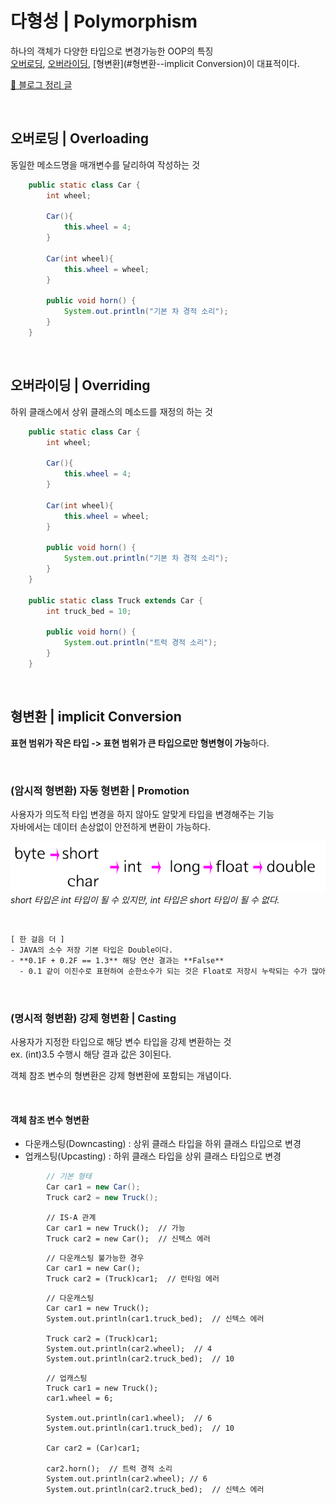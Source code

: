 # 다형성 | Polymorphism
하나의 객체가 다양한 타입으로 변경가능한 OOP의 특징  
[오버로딩](#오버로딩--Overloading), [오버라이딩](#오버라이딩--Overriding), [형변환](#형변환--implicit Conversion)이 대표적이다.


[🔖 블로그 정리 글](https://seen-young.tistory.com/65)

<br>

## 오버로딩 | Overloading
동일한 메소드명을 매개변수를 달리하여 작성하는 것

``` JAVA
	public static class Car {
		int wheel;
		
		Car(){
			this.wheel = 4;
		}
		
		Car(int wheel){
			this.wheel = wheel;
		}
		
		public void horn() {
			System.out.println("기본 차 경적 소리");
		}
	}
```

<br>

## 오버라이딩 | Overriding
하위 클래스에서 상위 클래스의 메소드를 재정의 하는 것
``` JAVA
	public static class Car {
		int wheel;
		
		Car(){
			this.wheel = 4;
		}
		
		Car(int wheel){
			this.wheel = wheel;
		}
		
		public void horn() {
			System.out.println("기본 차 경적 소리");
		}
	}

	public static class Truck extends Car {
		int truck_bed = 10;
		
		public void horn() {
			System.out.println("트럭 경적 소리");
		}
	}
```


<br>

## 형변환 | implicit Conversion
**표현 범위가 작은 타입 -> 표현 범위가 큰 타입으로만 형변형이 가능**하다.

<br>

### (암시적 형변환) 자동 형변환 | Promotion
사용자가 의도적 타입 변경을 하지 않아도 알맞게 타입을 변경해주는 기능  
자바에서는 데이터 손상없이 안전하게 변환이 가능하다.
<br>

![img.png](img.png)
*short 타입은 int 타입이 될 수 있지만, int 타입은 short 타입이 될 수 없다.*

<br>

``` txt
[ 한 걸음 더 ]
- JAVA의 소수 저장 기본 타입은 Double이다.
- **0.1F + 0.2F == 1.3** 해당 연산 결과는 **False**
  - 0.1 같이 이진수로 표현하여 순한소수가 되는 것은 Float로 저장시 누락되는 수가 많아 오차범위가 커지기 때문
```
  
<br>

### (명시적 형변환) 강제 형변환 | Casting
사용자가 지정한 타입으로 해당 변수 타입을 강제 변환하는 것  
ex. (int)3.5 수행시 해당 결과 값은 3이된다.

객체 참조 변수의 형변환은 강제 형변환에 포함되는 개념이다.

<br>

#### 객체 참조 변수 형변환
- 다운캐스팅(Downcasting) : 상위 클래스 타입을 하위 클래스 타입으로 변경
- 업캐스팅(Upcasting) : 하위 클래스 타입을 상위 클래스 타입으로 변경

``` JAVA
		// 기본 형태
		Car car1 = new Car();
		Truck car2 = new Truck();
```
```
		// IS-A 관계
		Car car1 = new Truck();  // 가능
		Truck car2 = new Car();  // 신텍스 에러
```
```
		// 다운캐스팅 불가능한 경우
		Car car1 = new Car();
		Truck car2 = (Truck)car1;  // 런타임 에러
```
```
		// 다운캐스팅
		Car car1 = new Truck();
		System.out.println(car1.truck_bed);  // 신텍스 에러

		Truck car2 = (Truck)car1;
		System.out.println(car2.wheel);  // 4
		System.out.println(car2.truck_bed);  // 10
```
```
		// 업캐스팅
		Truck car1 = new Truck();
		car1.wheel = 6;

		System.out.println(car1.wheel);  // 6
		System.out.println(car1.truck_bed);  // 10

		Car car2 = (Car)car1;

		car2.horn();  // 트럭 경적 소리
		System.out.println(car2.wheel); // 6
		System.out.println(car2.truck_bed);  // 신텍스 에러
```

